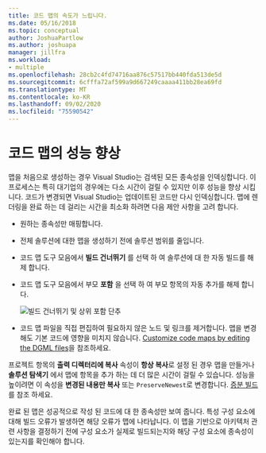 ```yaml
---
title: 코드 맵의 속도가 느립니다.
ms.date: 05/16/2018
ms.topic: conceptual
author: JoshuaPartlow
ms.author: joshuapa
manager: jillfra
ms.workload:
- multiple
ms.openlocfilehash: 28cb2c4fd74716aa876c57517bb440fda513de5d
ms.sourcegitcommit: 6cfffa72af599a9d667249caaaa411bb28ea69fd
ms.translationtype: MT
ms.contentlocale: ko-KR
ms.lasthandoff: 09/02/2020
ms.locfileid: "75590542"
---
```

# <a name="improve-performance-for-code-maps"></a>코드 맵의 성능 향상

맵을 처음으로 생성하는 경우 Visual Studio는 검색된 모든 종속성을 인덱싱합니다. 이 프로세스는 특히 대기업의 경우에는 다소 시간이 걸릴 수 있지만 이후 성능을 향상 시킵니다. 코드가 변경되면 Visual Studio는 업데이트된 코드만 다시 인덱싱합니다. 맵에 렌더링을 완료 하는 데 걸리는 시간을 최소화 하려면 다음 제안 사항을 고려 합니다.

- 원하는 종속성만 매핑합니다.

- 전체 솔루션에 대한 맵을 생성하기 전에 솔루션 범위를 줄입니다.

- 코드 맵 도구 모음에서 **빌드 건너뛰기** 를 선택 하 여 솔루션에 대 한 자동 빌드를 해제 합니다.

- 코드 맵 도구 모음에서 부모 **포함** 을 선택 하 여 부모 항목의 자동 추가를 해제 합니다.

   ![빌드 건너뛰기 및 상위 포함 단추](../modeling/media/codemapsfilterskipbuildicons.png)

- 코드 맵 파일을 직접 편집하여 필요하지 않은 노드 및 링크를 제거합니다. 맵을 변경해도 기본 코드에 영향을 미치지 않습니다. [Customize code maps by editing the DGML files](../modeling/customize-code-maps-by-editing-the-dgml-files.md)을 참조하세요.

프로젝트 항목의 **출력 디렉터리에 복사** 속성이 **항상 복사**로 설정 된 경우 맵을 만들거나 **솔루션 탐색기** 에서 맵에 항목을 추가 하는 데 더 많은 시간이 걸릴 수 있습니다. 성능을 높이려면 이 속성을 **변경된 내용만 복사** 또는 `PreserveNewest`로 변경합니다. [증분 빌드](../msbuild/incremental-builds.md)를 참조 하세요.

완료 된 맵은 성공적으로 작성 된 코드에 대 한 종속성만 보여 줍니다. 특성 구성 요소에 대해 빌드 오류가 발생하면 해당 오류가 맵에 나타납니다. 이 맵을 기반으로 아키텍처 관련 사항을 결정하기 전에 구성 요소가 실제로 빌드되는지와 해당 구성 요소에 종속성이 있는지를 확인해야 합니다.
